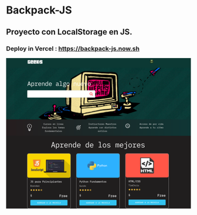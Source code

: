 # Backpack-JS

## Proyecto con LocalStorage en JS.

### Deploy in Vercel : https://backpack-js.now.sh 


 <img src="Screenshot_2020-06-07 Formacion Geeks.png" alt="">
